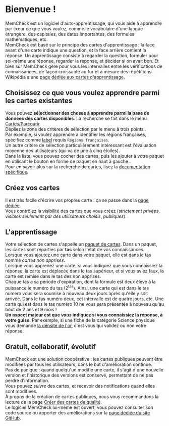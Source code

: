 ﻿<link rel="stylesheet" href="https://maxcdn.bootstrapcdn.com/font-awesome/4.7.0/css/font-awesome.min.css">

# Bienvenue !
MemCheck est un logiciel d'auto-apprentissage, qui vous aide à apprendre par cœur ce que vous voulez, comme le vocabulaire d'une langue étrangère, des capitales, des dates importantes, des formules mathématiques, etc.  
MemCheck est basé sur le principe des cartes d'apprentissage : la face avant d'une carte indique une question, et la face arrière contient la réponse. Un apprentissage consiste à regarder la question, formuler pour soi-même une réponse, regarder la réponse, et décider si on avait bon. Et bien sûr MemCheck gère pour vous les intervalles entre les vérifications de connaissances, de façon croissante au fur et à mesure des répétitions.  
Wikipédia a une [page dédiée aux cartes d'apprentissage](https://fr.wikipedia.org/wiki/Carte_m%C3%A9moire_(apprentissage)).

## Choisissez ce que vous voulez apprendre parmi les cartes existantes
Vous pouvez **sélectionner des choses à apprendre parmi la base de données des cartes disponibles**.
La recherche se fait dans le menu [Cartes/Parcourir](https://memcheckfr.azurewebsites.net/Search/Index).  
Dépliez la zone des critères de sélection par le menu à trois points <i class="fa fa-ellipsis-v"></i>.  
Par exemple, si voulez apprendre à identifier les régions françaises, spécifiez comme [label](https://memcheckfr.azurewebsites.net/Tags/Index) requis `Régions françaises`.  
Un autre critère de sélection particulièrement intéressant est l'évaluation moyenne des utilisateurs (qui va de une à cinq étoiles).  
Dans la liste, vous pouvez cocher des cartes, puis les ajouter à votre paquet en utilisant le bouton en forme de paquet en haut à gauche <i class="fa fa-inbox"></i>.  
Pour en savoir plus sur la recherche de cartes, lisez la [documentation spécifique](https://memcheckfr.azurewebsites.net/Doc/MdRenderer?refererRoute=%2FSearch%2FIndex&cultureName=fr).

## Créez vos cartes
Il est très facile d'écrire vos propres carte : ça se passe dans la [page dédiée](https://memcheckfr.azurewebsites.net/Authoring/Index).  
Vous contrôlez la visibilité des cartes que vous créez (_strictement privées_, _visibles seulement par des utilisateurs choisis_, _publiques_).

## L'apprentissage
Votre sélection de cartes s'appelle un [paquet de cartes](https://memcheckfr.azurewebsites.net/Decks/Index). Dans un paquet, les cartes sont réparties par **tas** selon l'état de vos connaissances.  
Lorsque vous ajoutez une carte dans votre paquet, elle est dans le tas nommé _cartes non apprises_.  
Lorsque vous apprenez une carte, si vous indiquez que vous connaissiez la réponse, la carte est déplacée dans le tas supérieur, et si vous aviez faux, la carte est remise dans le tas des non apprises.  
Chaque tas a sa période d'expiration, dont la formule est deux élevé à la puissance le numéro du tas (2<sup>tas</sup>). Ainsi, une carte qui est dans le tas numéro vous sera soumise à nouveau deux jours après qu'elle y soit arrivée. Dans le tas numéro deux, cet intervalle est de quatre jours, etc. Une carte qui est dans le tas numéro 10 ne vous sera présentée à nouveau qu'au bout de 2 ans et 9 mois !  
**Un aspect majeur est que _vous_ indiquez si vous connaissiez la réponse, à votre guise**. Par exemple, si une fiche de la catégorie Science physique vous demande [la densité de l'or](https://memcheckfr.azurewebsites.net/Authoring?CardId=534b3214-5880-47a0-d8f0-08d7eba1e1a5), c'est vous qui validez ou non votre réponse.

## Gratuit, collaboratif, évolutif
MemCheck est une solution coopérative : les cartes publiques peuvent être modifiées par tous les utilisateurs, dans le but d'amélioration continue.  
Pas de panique : quand quelqu'un modifie une carte, il s'agit d'une nouvelle version et l'historique des versions est conservé, permettant de ne pas perdre d'information.  
Vous pouvez _suivre_ des cartes, et recevoir des notifications quand elles sont modifiées.  
À propos de la création de cartes publiques, nous vous recommandons la lecture de la page [Créer des cartes de qualité](https://memcheckfr.azurewebsites.net/Doc/MdRenderer?refererRoute=%2FAuthoring%2FIndex&cultureName=fr).  
Le logiciel MemCheck lui-même est ouvert, vous pouvez consulter son code source ou apporter des améliorations sur la [page dédiée du site GitHub](https://github.com/VoltanFr/memcheck).